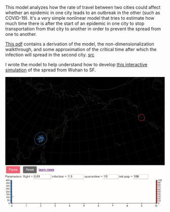 This model analyzes how the rate of travel between two cities could affect whether an epidemic in one city leads to an outbreak in the other (such as COVID-19).  It's a very simple nonlinear model that tries to estimate how much time there is after the start of an epidemic in one city to stop transportation from that city to another in order to prevent the spread from one to another.

[This pdf](https://github.com/lots-of-things/wuhan-virus-model/blob/master/Wuhan_to_SF_infection_model.pdf) contains a derivation of the model, the non-dimensionalization walkthrough, and some approximation of the critical time after which the infection will spread in the second city. [src](https://www.overleaf.com/read/yznysbcqxbhs)

I wrote the model to help understand how to develop [this interactive simulation](http://bl.ocks.org/stedn/b0acdeba81751c5f8e4ccaa74ccb09a9) of the spread from Wuhan to SF.  

[![wuhan model viz](wuhan_model_viz.gif "Test the model with viz")](http://bl.ocks.org/stedn/b0acdeba81751c5f8e4ccaa74ccb09a9)

